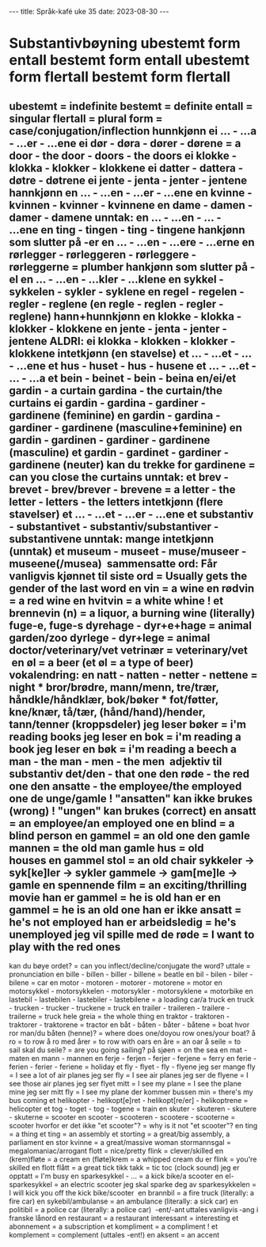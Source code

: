 --- title: Språk-kafé uke 35 date: 2023-08-30 ---
# Substantivbøyning ubestemt form entall bestemt form entall ubestemt form flertall bestemt form flertall
ubestemt = indefinite bestemt = definite entall = singular flertall = plural form = case/conjugation/inflection
hunnkjønn ei ... - ...a - ...er - ...ene ei dør - døra - dører - dørene = a door - the door - doors - the doors ei klokke - klokka - klokker - klokkene ei datter - dattera - døtre - døtrene ei jente - jenta - jenter - jentene
hannkjønn en ... - ...en - ...er - ...ene en kvinne - kvinnen - kvinner - kvinnene en dame - damen - damer - damene
unntak: en ... - ...en - ... - ...ene en ting - tingen - ting - tingene
hankjønn som slutter på -er en ... - ...en - ...ere - ...erne en rørlegger - rørleggeren - rørleggere - rørleggerne = plumber
hankjønn som slutter på -el en ... - ...en - ...kler - ...klene en sykkel - sykkelen - sykler - syklene en regel - regelen - regler - reglene (en regle - reglen - regler - reglene)
hann+hunnkjønn en klokke - klokka - klokker - klokkene en jente - jenta - jenter - jentene ALDRI: ei klokka - klokken - klokker - klokkene
intetkjønn (en stavelse) et ... - ...et - ... - ...ene et hus - huset - hus - husene et ... - ...et - ... - ...a et bein - beinet - bein - beina
en/ei/et gardin - a curtain gardina - the curtain/the curtains ei gardin - gardina - gardiner - gardinene (feminine) en gardin - gardina - gardiner - gardinene (masculine+feminine) en gardin - gardinen - gardiner - gardinene (masculine) et gardin - gardinet - gardiner - gardinene (neuter)
kan du trekke for gardinene = can you close the curtains
unntak: et brev - brevet - brev/brever - brevene = a letter - the letter - letters - the letters
intetkjønn (flere stavelser) et ... - ...et - ...er - ...ene et substantiv - substantivet - substantiv/substantiver - substantivene
unntak: mange
intetkjønn (unntak) et museum - museet - muse/museer - museene(/musea)
 sammensatte ord: Får vanligvis kjønnet til siste ord = Usually gets the gender of the last word en vin = a wine en rødvin = a red wine en hvitvin = a white whine ! et brennevin (n) = a liquor, a burning wine (literally)
fuge-e, fuge-s dyrehage - dyr+e+hage = animal garden/zoo dyrlege - dyr+lege = animal doctor/veterinary/vet vetrinær = veterinary/vet
 en øl = a beer (et øl = a type of beer)
vokalendring: en natt - natten - netter - nettene = night * bror/brødre, mann/menn, tre/trær, håndkle/håndklær, bok/bøker * fot/føtter, kne/knær, tå/tær, (hånd/hand)/hender, tann/tenner (kroppsdeler)
jeg leser bøker = i'm reading books jeg leser en bok = i'm reading a book jeg leser en bøk = i'm reading a beech
a man - the man - men - the men
 adjektiv til substantiv det/den - that one den røde - the red one den ansatte - the employee/the employed one de unge/gamle ! "ansatten" kan ikke brukes (wrong) ! "ungen" kan brukes (correct)
en ansatt = an employee/an employed one en blind = a blind person en gammel = an old one
den gamle mannen = the old man gamle hus = old houses en gammel stol = an old chair
sykkeler -> syk[ke]ler -> sykler gammele -> gam[me]le -> gamle
en spennende film = an exciting/thrilling movie
han er gammel = he is old han er en gammel = he is an old one
han er ikke ansatt = he's not employed han er arbeidsledig = he's unemployed jeg vil spille med de røde = I want to play with the red ones
---
kan du bøye ordet? = can you inflect/decline/conjugate the word? uttale = pronunciation
en bille - billen - biller - billene = beatle en bil - bilen - biler - bilene = car
en motor - motoren - motorer - motorene = motor en motorsykkel - motorsykkelen - motorsykler - motorsyklene = motorbike en lastebil - lastebilen - lastebiler - lastebilene = a loading car/a truck en truck - trucken - trucker - truckene = truck en trailer - traileren - trailere - trailerne = truck hele greia = the whole thing en traktor - traktoren - traktorer - traktorene = tractor en båt - båten - båter - båtene = boat hvor ror man/du båten (henne)? = where does one/doyou row ones/your boat? å ro = to row å ro med årer = to row with oars en åre = an oar å seile = to sail skal du seile? = are you going sailing? på sjøen = on the sea en mat - maten en mann - mannen en ferje - ferjen - ferjer - ferjene = ferry en ferie - ferien - ferier - feriene = holiday et fly - flyet - fly - flyene jeg ser mange fly = I see a lot of air planes jeg ser fly = I see air planes jeg ser de flyene = I see those air planes jeg ser flyet mitt = I see my plane = I see the plane mine jeg ser mitt fly = I see my plane der kommer bussen min = there's my bus coming et helikopter - helikopt[e]ret - helikopt[re/er] - helikoptrene = helicopter et tog - toget - tog - togene = train en skuter - skuteren - skutere - skuterne = scooter en scooter - scooteren - scootere - scooterne = scooter
hvorfor er det ikke "et scooter"? = why is it not "et scooter"?
en ting = a thing et ting = an assembly et storting = a great/big assembly, a parliament en stor kvinne = a great/massive woman stormannsgal = megalomaniac/arrogant
flott = nice/pretty flink = clever/skilled en (krem)fløte = a cream en (fløte)krem = a whipped cream
du er flink = you're skilled
en flott flått = a great tick
tikk takk = tic toc (clock sound)
jeg er opptatt = I'm busy
en sparkesykkel - ... = a kick bike/a scooter en el-sparkesykkel = an electric scooter
jeg skal sparke deg av sparkesykkelen = I will kick you off the kick bike/scooter
 en brannbil = a fire truck (literally: a fire car) en sykebil/ambulanse = an ambulance (literally: a sick car) en politibil = a police car (literally: a police car)
 -ent/-ant uttales vanligvis -ang i franske lånord en restaurant = a restaurant interessant = interesting et abonnement = a subscription et kompliment = a compliment ! et komplement = complement (uttales -ent!) en aksent = an accent